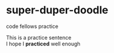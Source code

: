 # super-duper-doodle
code fellows practice

This is a practice sentence  
I hope I **practiced** well enough


